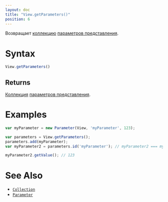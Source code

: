 ```yaml
---
layout: doc
title: "View.getParameters()"
position: 6
---
```


Возвращает [коллекцию](../../Collection/) [параметров представления](../../Parameter/).

# Syntax

```js
View.getParameters()
```

## Returns

[Коллекция](../../Collection/) [параметров представления](../../Parameter/).

# Examples

```js
var myParameter = new Parameter(View, 'myParameter', 123);

var parameters = View.getParameters();
parameters.add(myParameter);
var myParameter2 = parameters.id('myParameter'); // myParameter2 === myParameter

myParameter2.getValue(); // 123
```

# See Also

* [`Collection`](../../Collection/)
* [`Parameter`](../../Parameter/)
